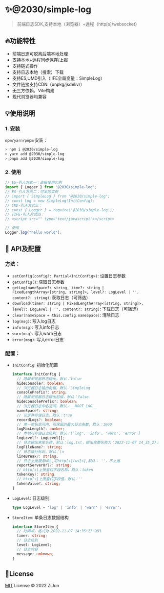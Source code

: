 # :sparkles:@2030/simple-log

> 前端日志SDK,支持本地（浏览器）+远程（http[s]/websocket）

## :fire:功能特性

- 前端日志可脱离后端本地处理
- 支持本地+远程同步保存/上报
- 支持链式操作
- 支持日志本地（搜索）下载
- 支持ES,UMD引入（IIFE全局变量：SimpleLog）
- 文件链接支持CDN（unpkg/jsdelivr）
- 无三方依赖，Vite构建
- 现代浏览器均兼容


## :bulb:使用说明

### 1. 安装
`npm/yarn/pnpm` 安装：
```bash
> npm i @2030/simple-log
> yarn add @2030/simple-log
> pnpm add @2030/simple-log
```

### 2. 使用

```typeScript
// ES-引入方式一：直接使用实例
import { Logger } from '@2030/simple-log';
// ES-引入方法二：可本地实例
// import { SimpleLog } from '@2030/simple-log';
// const Log = new SimpleLog(InitConfig);
// CMD-引入方式三：
// const { Logger } = require('@2030/simple-log');
// IIFE-引入方式四：
// <script src="" type="text/javascript"></script>

// 使用
Logger.log("hello world");
```
## :basketball: API及配置
### 方法：
- `setConfig(config?: Partial<InitConfig>)`: 设置日志参数
- `getConfig()`: 获取日志参数
- `getLog(nameSpace?: string, time?: string | FixedLengthArray<[string, string]>, level?: LogLevel | '', content?: string)`: 获取日志（可筛选）
- `download(time?: string | FixedLengthArray<[string, string]>, level?: LogLevel | '', content?: string)`: 下载日志（可筛选）
- `clear(nameSpace = this.config.nameSpace)`: 清除日志
- `log(msg)`: 写入log日志
- `info(msg)`: 写入info日志
- `warn(msg)`: 写入warn日志
- `error(msg)`: 写入error日志

### 配置：
- `InitConfig`: 初始化配置
  ```typescript
  interface InitConfig {
    // 隐藏浏览器日志输出，默认：false
    hideConsole?: boolean;
    // 浏览器日志输出前缀，默认：SimpleLog
    consolePrefix?: string;
    // 隐藏浏览器日志输出前缀，默认：false
    hideConsolePrefix?: boolean;
    // 浏览器日志命名空间，默认：__ROOT_LOG__
    nameSpace?: string;
    // 记录并存储日志，默认：true
    recordLogs?: boolean;
    // 单一命名空间内，可保留的最大日志条数，默认：1000
    logMaxLength?: number;
    // 本地可存储日志级别，默认：['log', 'info', 'warn', 'error']
    logLevel?: LogLevel[];
    // 日志输出末尾名称，默认：log.txt，输出完整名称为：2022-11-07 14_35_27.984-log.txt
    logFileName?: string;
    // 日志换行标识，默认：\n
    lineBreak?: string;
    // 日志上报服务URL,可http[s]/ws[s],默认： ''，不上报
    reportServerUrl?: string;
    // http[s]上报鉴权字段名称，默认：token
    tokenKey?: string;
    // http[s]上报鉴权字段值，默认：''
    tokenValue?: string;
  }
  ```
- `LogLevel`: 日志级别
  ```typescript
  type LogLevel = 'log' | 'info' | 'warn' | 'error';
  ```
- `StoreItem`: 单条日志数据结构
  ```typescript
  interface StoreItem {
    // 时间点，格式为 2022-11-07 14:35:27.983
    timer: string;
    // 日志级别
    level: LogLevel;
    // 日志内容
    message: unknown;
  }
  ```


## :key:License

[MIT](./LICENSE) License &copy; 2022 ZiJun

